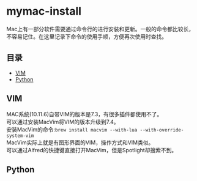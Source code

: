 # mymac-install
Mac上有一部分软件需要通过命令行的进行安装和更新。一般的命令都比较长，不容易记住。在这里记录下命令的使用手顺，方便再次使用时查找。

## 目录
* [VIM](#VIM)
* [Python](#Python)

## VIM
MAC系统(10.11.6)自带VIM的版本是7.3，有很多插件都使用不了。  
可以通过安装MacVim将VIM的版本升级到7.4。  
安装MacVim的命令:`brew install macvim --with-lua --with-override-system-vim`  
MacVim实际上就是有图形界面的VIM，操作方式和VIM类似。  
可以通过Alfred的快捷键直接打开MacVim，但是Spotlight却搜索不到。

## Python
